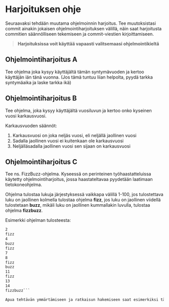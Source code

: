 # Harjoituksen ohje
Seuraavaksi tehdään muutama ohjelmoinnin harjoitus. Tee muutoksistasi commit ainakin jokaisen ohjelmointiharjoituksen välillä, näin saat harjoitusta commitien säännölliseen tekemiseen ja commit-viestien kirjoittamiseen.

>**Harjoituksissa voit käyttää vapaasti valitsemaasi ohjelmointikieltä**

## Ohjelmointiharjoitus A
Tee ohjelma joka kysyy käyttäjältä tämän syntymävuoden ja kertoo käyttäjän iän tänä vuonna. (Jos tämä tuntuu liian helpolta, pyydä tarkka syntymäaika ja laske tarkka ikä)

## Ohjelmointiharjoitus B
Tee ohjelma, joka kysyy käyttäjältä vuosiluvun ja kertoo onko kyseinen vuosi karkausvuosi.

Karkausvuoden säännöt:
1. Karkausvuosi on joka neljäs vuosi, eli neljällä jaollinen vuosi
1. Sadalla jaollinen vuosi ei kuitenkaan ole karkausvuosi
1. Neljälläsadalla jaollinen vuosi sen sijaan on karkausvuosi

## Ohjelmointiharjoitus C
Tee ns. FizzBuzz-ohjelma. Kyseessä on perinteinen työhaastatteluissa käytetty ohjelmointiharjoitus, jossa haastateltavaa pyydetään laatimaan tietokoneohjelma.

Ohjelma tulostaa lukuja järjestyksessä vaikkapa välillä 1-100, jos tulostettava luku on jaollinen kolmella tulostaa ohjelma **fizz**, jos luku on jaollinen viidellä tulostetaan **buzz**, mikäli luku on jaollinen kummallakin luvulla, tulostaa ohjelma **fizzbuzz**.

Esimerkki ohjelman tulosteesta:
```1
2
fizz
4
buzz
fizz
7
8
fizz
buzz
11
fizz
13
14
fizzbuzz```

Apua tehtävän ymmärtämiseen ja ratkaisun hakemiseen saat esimerkiksi tästä Tom Scottin videosta: https://www.youtube.com/watch?v=QPZ0pIK_wsc